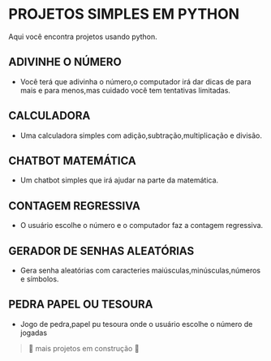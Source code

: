 # PROJETOS SIMPLES EM PYTHON
Aqui você encontra projetos usando python.

## ADIVINHE O NÚMERO
- Você terá que adivinha o número,o computador irá dar dicas de para mais e para menos,mas cuidado você tem tentativas limitadas.

## CALCULADORA
- Uma calculadora simples com adição,subtração,multiplicação e divisão.

## CHATBOT MATEMÁTICA
- Um chatbot simples que irá ajudar na parte da matemática.

## CONTAGEM REGRESSIVA
-  O usuário escolhe o número e o computador faz a contagem regressiva.

## GERADOR DE SENHAS ALEATÓRIAS
- Gera senha aleatórias com caracteries maiúsculas,minúsculas,números e símbolos.

## PEDRA PAPEL OU TESOURA
- Jogo de pedra,papel pu tesoura onde o usuário escolhe o número de jogadas


> :construction: mais projetos em construção :construction:
